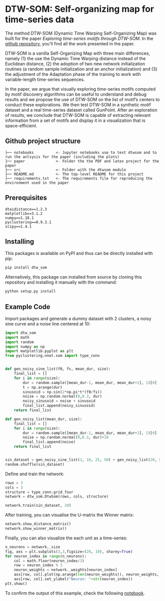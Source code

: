 # DTW-SOM: Self-organizing map for time-series data

The method DTW-SOM (Dynamic Time Warping Self-Organizing Map) was built for the paper 
*Exploring time-series motifs through DTW-SOM*. In the [github repository](https://github.com/misilva73/dtw_som), you'll
 find all the work presented in the paper.
 
DTW-SOM is a vanilla Self-Organizing Map with three main differences, namely (1) the use the Dynamic Time Warping 
distance instead of the Euclidean distance, (2) the adoption of two new network initialization routines (a random sample 
initialization and an anchor initialization) and (3) the adjustment of the Adaptation phase of the training to work with 
variable-length time-series sequences.
 
In the paper, we argue that visually exploring time-series motifs computed by motif discovery algorithms can be useful
 to understand and debug results and we propose the use of DTW-SOM on the list of motif’s centers to conduct these 
explorations. We then test DTW-SOM in a synthetic motif dataset and a real time-series dataset called GunPoint. After an 
exploration of results, we conclude that DTW-SOM is capable of extracting relevant information from a set of motifs and 
display it in a visualization that is space-efficient.

## Github project structure

    ├── notebooks          <- Jupyter notebooks use to test dtwsom and to run the anlsysis for the paper (including the plots)
    ├── paper              <- Folder the the PDF and latex project for the paper
    ├── src                <- Folder with the dtwsom module
    ├── README.md          <- The top-level README for this project
    ├── requirements.txt   <- The requirements file for reproducing the environment used in the paper

## Prerequisites

    dtaidistance==1.2.3
    matplotlib==3.1.2
    numpy==1.18.1
    pyclustering==0.9.3.1
    scipy==1.4.1

## Installing

This packages is available on PyPI and thus can be directly installed with pip:

```bash
pip install dtw_som
```

Alternatively, this package can installed from source by cloning this repository and installing it manually with the 
command:

```bash
python setup.py install
```

## Example Code

Import packages and generate a dummy dataset with 2 clusters, a noisy sine curve and a noise line centered at 10:

```python
import dtw_som
import math
import random
import numpy as np
import matplotlib.pyplot as plt
from pyclustering.nnet.som import type_conn


def gen_noisy_sine_list(f0, fs, mean_dur, size):
    final_list = []
    for i in range(size):
        dur = random.sample([mean_dur-1, mean_dur, mean_dur+1], 1)[0]
        t = np.arange(dur)
        sinusoid = np.sin(2*np.pi*t*(f0/fs))
        noise = np.random.normal(0,0.3, dur)
        noisy_sinusoid = noise + sinusoid
        final_list.append(noisy_sinusoid)
    return final_list

def gen_noisy_list(mean_dur, size):
    final_list = []
    for i in range(size):
        dur = random.sample([mean_dur-1, mean_dur, mean_dur+1], 1)[0]
        noise = np.random.normal(0,0.3, dur)+10
        final_list.append(noise)
    return final_list


sin_dataset = gen_noisy_sine_list(1, 10, 25, 50) + gen_noisy_list(20, 50)
random.shuffle(sin_dataset)
```

Define and train the network:

```python
rows = 3
cols = 3
structure = type_conn.grid_four
network = dtw_som.DtwSom(rows, cols, structure)

network.train(sin_dataset, 20)
```

After training, you can visualise the U-matrix the Winner matrix:

```python
network.show_distance_matrix()
network.show_winner_matrix()
```

Finally, you can also visualize the each unit as a time-series:

```python
n_neurons = network._size
fig, axs = plt.subplots(3,3,figsize=(20, 10), sharey=True)
for neuron_index in range(n_neurons):
    col = math.floor(neuron_index/3)
    row = neuron_index % 3
    neuron_weights = network._weights[neuron_index]
    axs[row, col].plot(np.arange(len(neuron_weights)), neuron_weights, label=str(neuron_index))
    axs[row, col].set_ylabel("Neuron: "+str(neuron_index))
plt.show()
```

To confirm the output of this example, check the following 
[notebook](https://github.com/misilva73/dtw_som/blob/master/notebooks/testing_dtwsom.ipynb).